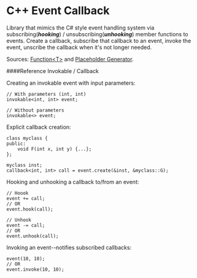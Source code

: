 # C++ Event Callback
Library that mimics the C# style event handling system via subscribing(***hooking***) / unsubscribing(***unhooking***) member functions to events. Create a callback, subscribe that callback to an event, invoke the event, unscribe the callback when it's not longer needed.

Sources: [Function\<T\>](http://stackoverflow.com/a/9568485) and [Placeholder Generator](http://stackoverflow.com/a/21664270/4988255).

####Reference Invokable / Callback

Creating an invokable event with input parameters:
```
// With parameters (int, int)
invokable<int, int> event;

// Without parameters
invokable<> event;
```
Explicit callback creation:
```
class myclass {
public:
    void F(int x, int y) {...};
};

myclass inst;
callback<int, int> call = event.create(&inst, &myclass::G);
```
Hooking and unhooking a callback to/from an event:
```
// Hoook
event += call;
// OR
event.hook(call);

// Unhook
event -= call;
// OR
event.unhook(call);
```
Invoking an event--notifies subscribed callbacks:
```
event(10, 10);
// OR
event.invoke(10, 10);
```
